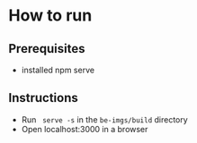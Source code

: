 # How to run 
## Prerequisites
- installed npm serve

## Instructions 
 - Run ``` serve -s``` in the ```be-imgs/build``` directory
 - Open localhost:3000 in a browser
